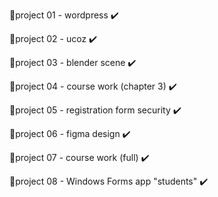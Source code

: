 📌project 01 - wordpress ✔️

📌project 02 - ucoz ✔️

📌project 03 - blender scene ✔️

📌project 04 - course work (chapter 3) ✔️

📌project 05 - registration form security ✔️

📌project 06 - figma design ✔️

📌project 07 - course work (full) ✔️

📌project 08 - Windows Forms app "students" ✔️
